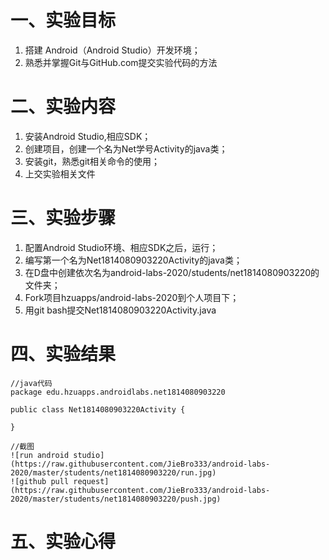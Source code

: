 # 一、实验目标
1. 搭建 Android（Android Studio）开发环境；
2. 熟悉并掌握Git与GitHub.com提交实验代码的方法  
# 二、实验内容
1. 安装Android Studio,相应SDK；
2. 创建项目，创建一个名为Net学号Activity的java类；
3. 安装git，熟悉git相关命令的使用；
4. 上交实验相关文件  
# 三、实验步骤
1. 配置Android Studio环境、相应SDK之后，运行；
2. 编写第一个名为Net1814080903220Activity的java类；
3. 在D盘中创建依次名为android-labs-2020/students/net1814080903220的文件夹；
4. Fork项目hzuapps/android-labs-2020到个人项目下；
5. 用git bash提交Net1814080903220Activity.java  
# 四、实验结果
```
//java代码
package edu.hzuapps.androidlabs.net1814080903220

public class Net1814080903220Activity {

} 

//截图
![run android studio](https://raw.githubusercontent.com/JieBro333/android-labs-2020/master/students/net1814080903220/run.jpg)
![github pull request](https://raw.githubusercontent.com/JieBro333/android-labs-2020/master/students/net1814080903220/push.jpg)
```
# 五、实验心得
